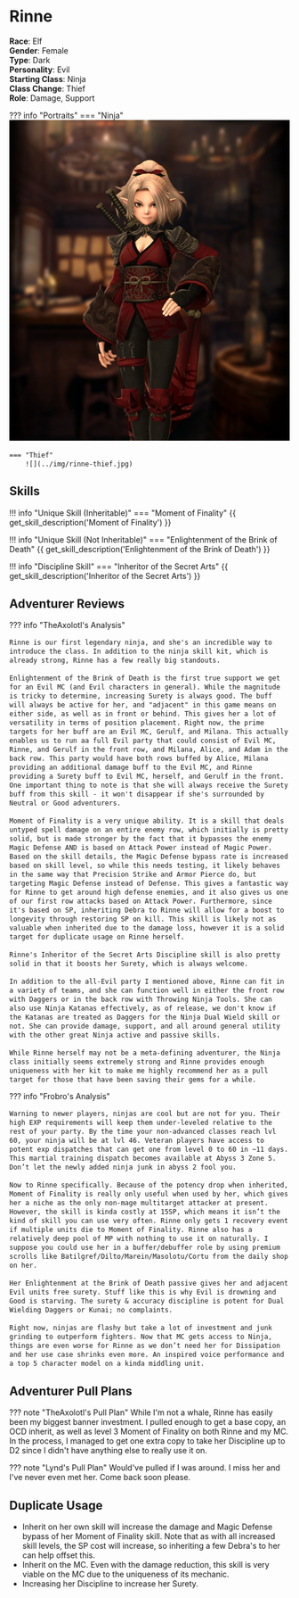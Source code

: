 # Rinne

**Race**: Elf  
**Gender**: Female  
**Type**: Dark  
**Personality**: Evil  
**Starting Class**: Ninja  
**Class Change**: Thief  
**Role**: Damage, Support

??? info "Portraits"
    === "Ninja"
        ![](../img/rinne-ninja.jpg)

    === "Thief"
        ![](../img/rinne-thief.jpg)


## Skills

!!! info "Unique Skill (Inheritable)"
    === "Moment of Finality"
        {{ get_skill_description('Moment of Finality') }}

!!! info "Unique Skill (Not Inheritable)"
    === "Enlightenment of the Brink of Death"
        {{ get_skill_description('Enlightenment of the Brink of Death') }}

!!! info "Discipline Skill"
    === "Inheritor of the Secret Arts"
        {{ get_skill_description('Inheritor of the Secret Arts') }}

## Adventurer Reviews

??? info "TheAxolotl's Analysis"

    Rinne is our first legendary ninja, and she's an incredible way to introduce the class. In addition to the ninja skill kit, which is already strong, Rinne has a few really big standouts.

    Enlightenment of the Brink of Death is the first true support we get for an Evil MC (and Evil characters in general). While the magnitude is tricky to determine, increasing Surety is always good. The buff will always be active for her, and "adjacent" in this game means on either side, as well as in front or behind. This gives her a lot of versatility in terms of position placement. Right now, the prime targets for her buff are an Evil MC, Gerulf, and Milana. This actually enables us to run aa full Evil party that could consist of Evil MC, Rinne, and Gerulf in the front row, and Milana, Alice, and Adam in the back row. This party would have both rows buffed by Alice, Milana providing an additional damage buff to the Evil MC, and Rinne providing a Surety buff to Evil MC, herself, and Gerulf in the front. One important thing to note is that she will always receive the Surety buff from this skill - it won't disappear if she's surrounded by Neutral or Good adventurers.

    Moment of Finality is a very unique ability. It is a skill that deals untyped spell damage on an entire enemy row, which initially is pretty solid, but is made stronger by the fact that it bypasses the enemy Magic Defense AND is based on Attack Power instead of Magic Power. Based on the skill details, the Magic Defense bypass rate is increased based on skill level, so while this needs testing, it likely behaves in the same way that Precision Strike and Armor Pierce do, but targeting Magic Defense instead of Defense. This gives a fantastic way for Rinne to get around high defense enemies, and it also gives us one of our first row attacks based on Attack Power. Furthermore, since it's based on SP, inheriting Debra to Rinne will allow for a boost to longevity through restoring SP on kill. This skill is likely not as valuable when inherited due to the damage loss, however it is a solid target for duplicate usage on Rinne herself.

    Rinne's Inheritor of the Secret Arts Discipline skill is also pretty solid in that it boosts her Surety, which is always welcome.

    In addition to the all-Evil party I mentioned above, Rinne can fit in a variety of teams, and she can function well in either the front row with Daggers or in the back row with Throwing Ninja Tools. She can also use Ninja Katanas effectively, as of release, we don't know if the Katanas are treated as Daggers for the Ninja Dual Wield skill or not. She can provide damage, support, and all around general utility with the other great Ninja active and passive skills.

    While Rinne herself may not be a meta-defining adventurer, the Ninja class initially seems extremely strong and Rinne provides enough uniqueness with her kit to make me highly recommend her as a pull target for those that have been saving their gems for a while.

??? info "Frobro's Analysis"

    Warning to newer players, ninjas are cool but are not for you. Their high EXP requirements will keep them under-leveled relative to the rest of your party. By the time your non-advanced classes reach lvl 60, your ninja will be at lvl 46. Veteran players have access to potent exp dispatches that can get one from level 0 to 60 in ~11 days. This martial training dispatch becomes available at Abyss 3 Zone 5. Don’t let the newly added ninja junk in abyss 2 fool you.

    Now to Rinne specifically. Because of the potency drop when inherited, Moment of Finality is really only useful when used by her, which gives her a niche as the only non-mage multitarget attacker at present. However, the skill is kinda costly at 15SP, which means it isn’t the kind of skill you can use very often. Rinne only gets 1 recovery event if multiple units die to Moment of Finality. Rinne also has a relatively deep pool of MP with nothing to use it on naturally. I suppose you could use her in a buffer/debuffer role by using premium scrolls like Batilgref/Dilto/Marein/Masolotu/Cortu from the daily shop on her.

    Her Enlightenment at the Brink of Death passive gives her and adjacent Evil units free surety. Stuff like this is why Evil is drowning and Good is starving. The surety & accuracy discipline is potent for Dual Wielding Daggers or Kunai; no complaints.

    Right now, ninjas are flashy but take a lot of investment and junk grinding to outperform fighters. Now that MC gets access to Ninja, things are even worse for Rinne as we don’t need her for Dissipation and her use case shrinks even more. An inspired voice performance and a top 5 character model on a kinda middling unit.

## Adventurer Pull Plans

??? note "TheAxolotl's Pull Plan"
    While I'm not a whale, Rinne has easily been my biggest banner investment. I pulled enough to get a base copy, an OCD inherit, as well as level 3 Moment of Finality on both Rinne and my MC. In the process, I managed to get one extra copy to take her Discipline up to D2 since I didn't have anything else to really use it on.

??? note "Lynd's Pull Plan"
    Would've pulled if I was around. I miss her and I've never even met her. Come back soon please.

## Duplicate Usage

* Inherit on her own skill will increase the damage and Magic Defense bypass of her Moment of Finality skill. Note that as with all increased skill levels, the SP cost will increase, so inheriting a few Debra's to her can help offset this.
* Inherit on the MC. Even with the damage reduction, this skill is very viable on the MC due to the uniqueness of its mechanic.
* Increasing her Discipline to increase her Surety.
